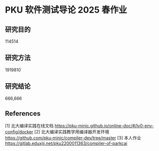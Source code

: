 # PKU 软件测试导论 2025 春作业

## 研究目的

114514

## 研究方法

1919810

## 研究结论

666,666

## References

[1] 北大编译实践在线文档 https://pku-minic.github.io/online-doc/#/lv0-env-config/docker
[2] 北大编译实践教学用编译器开发环境 https://github.com/pku-minic/compiler-dev/tree/master
[3] 本人作业 https://gitlab.eduxiji.net/pku2200011363/compiler-of-parkcai
